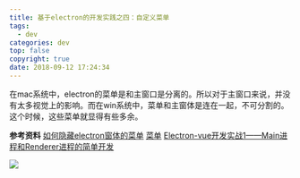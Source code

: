 ```yaml
---
title: 基于electron的开发实践之四：自定义菜单
tags:
  - dev
categories: dev
top: false
copyright: true
date: 2018-09-12 17:24:34
---
```

在mac系统中，electron的菜单是和主窗口是分离的。所以对于主窗口来说，并没有太多视觉上的影响。而在win系统中，菜单和主窗体是连在一起，不可分割的。这个时候，这些菜单就显得有些多余。
<!--more-->

**参考资料**
[如何隐藏electron窗体的菜单](https://newsn.net/say/electron-hide-sys-menu.html)
[菜单](http://doc.yzone.net/electron/docs-translations/zh-CN/api/menu.md)
[Electron-vue开发实战1——Main进程和Renderer进程的简单开发](https://juejin.im/post/5a5ebb94f265da3e32458205)

![](http://oankigr4l.bkt.clouddn.com/wexin.png)